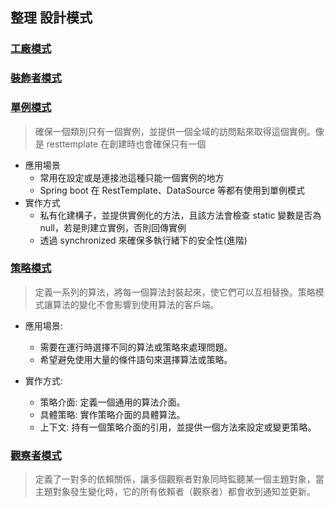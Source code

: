 ## 整理 設計模式

### [工廠模式](factory)

### [裝飾者模式](decorator)

### [單例模式](singleton)

> 確保一個類別只有一個實例，並提供一個全域的訪問點來取得這個實例。像是 resttemplate 在創建時也會確保只有一個

- 應用場景
    - 常用在設定或是連接池這種只能一個實例的地方
    - Spring boot 在 RestTemplate、DataSource 等都有使用到單例模式
- 實作方式
    - 私有化建構子，並提供實例化的方法，且該方法會檢查 static 變數是否為 null，若是則建立實例，否則回傳實例
    - 透過 synchronized 來確保多執行緒下的安全性(進階)

### [策略模式](strategy)

> 定義一系列的算法，將每一個算法封裝起來，使它們可以互相替換。策略模式讓算法的變化不會影響到使用算法的客戶端。

- 應用場景:
    - 需要在運行時選擇不同的算法或策略來處理問題。
    - 希望避免使用大量的條件語句來選擇算法或策略。

- 實作方式:
    - 策略介面: 定義一個通用的算法介面。
    - 具體策略: 實作策略介面的具體算法。
    - 上下文: 持有一個策略介面的引用，並提供一個方法來設定或變更策略。

### [觀察者模式](observer)

> 定義了一對多的依賴關係，讓多個觀察者對象同時監聽某一個主題對象，當主題對象發生變化時，它的所有依賴者（觀察者）都會收到通知並更新。
